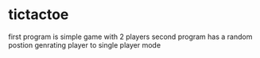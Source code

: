 # tictactoe
first program is simple game with 2 players
second program has a random postion genrating player to single player mode
